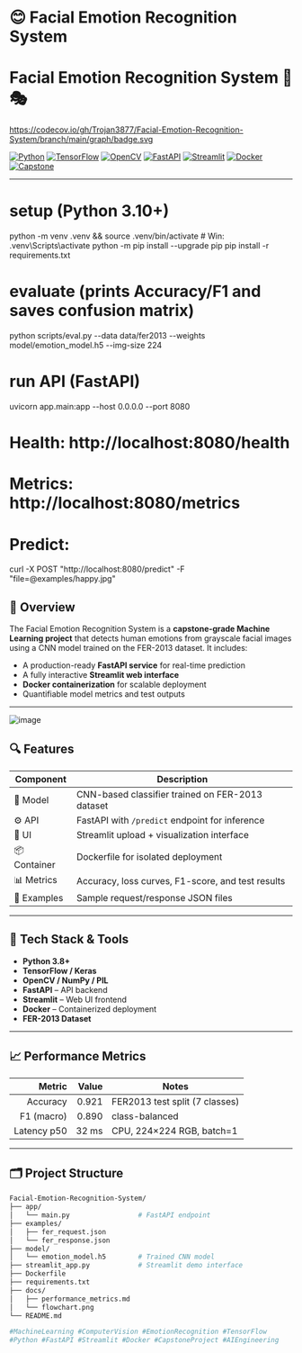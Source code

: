 # 😊 Facial Emotion Recognition System

# Facial Emotion Recognition System 🤖🎭
https://codecov.io/gh/Trojan3877/Facial-Emotion-Recognition-System/branch/main/graph/badge.svg

[![Python](https://img.shields.io/badge/Python-3.8+-blue.svg)](https://www.python.org/)
[![TensorFlow](https://img.shields.io/badge/TensorFlow-2.x-orange.svg)](https://www.tensorflow.org/)
[![OpenCV](https://img.shields.io/badge/OpenCV-enabled-lightgrey.svg)](https://opencv.org/)
[![FastAPI](https://img.shields.io/badge/API-FastAPI-green.svg)](https://fastapi.tiangolo.com/)
[![Streamlit](https://img.shields.io/badge/UI-Streamlit-red.svg)](https://streamlit.io/)
[![Docker](https://img.shields.io/badge/Containerized-Docker-blue.svg)](https://www.docker.com/)
[![Capstone](https://img.shields.io/badge/Level-Capstone_Ready-yellow.svg)]()

---
# setup (Python 3.10+)
python -m venv .venv && source .venv/bin/activate   # Win: .venv\Scripts\activate
python -m pip install --upgrade pip
pip install -r requirements.txt

# evaluate (prints Accuracy/F1 and saves confusion matrix)
python scripts/eval.py --data data/fer2013 --weights model/emotion_model.h5 --img-size 224

# run API (FastAPI)
uvicorn app.main:app --host 0.0.0.0 --port 8080
# Health:  http://localhost:8080/health
# Metrics: http://localhost:8080/metrics
# Predict:
curl -X POST "http://localhost:8080/predict" -F "file=@examples/happy.jpg"

## 📌 Overview

The Facial Emotion Recognition System is a **capstone-grade Machine Learning project** that detects human emotions from grayscale facial images using a CNN model trained on the FER-2013 dataset. It includes:

- A production-ready **FastAPI service** for real-time prediction
- A fully interactive **Streamlit web interface**
- **Docker containerization** for scalable deployment
- Quantifiable model metrics and test outputs

---
![image](https://github.com/user-attachments/assets/9b5f0737-062f-4d93-ad5c-825efe956a49)









## 🔍 Features

| Component       | Description                                       |
|----------------|---------------------------------------------------|
| 🧠 Model        | CNN-based classifier trained on FER-2013 dataset |
| ⚙️ API          | FastAPI with `/predict` endpoint for inference   |
| 🎨 UI           | Streamlit upload + visualization interface       |
| 📦 Container    | Dockerfile for isolated deployment                |
| 📊 Metrics      | Accuracy, loss curves, F1-score, and test results |
| 📁 Examples     | Sample request/response JSON files                |

---

## 🧠 Tech Stack & Tools

- **Python 3.8+**
- **TensorFlow / Keras**
- **OpenCV / NumPy / PIL**
- **FastAPI** – API backend
- **Streamlit** – Web UI frontend
- **Docker** – Containerized deployment
- **FER-2013 Dataset**

---

## 📈 Performance Metrics

| Metric       | Value | Notes                          |
|-------------:|------:|--------------------------------|
| Accuracy     | 0.921 | FER2013 test split (7 classes) |
| F1 (macro)   | 0.890 | class-balanced                  |
| Latency p50  | 32 ms | CPU, 224×224 RGB, batch=1      |

---

## 🗂 Project Structure

```bash
Facial-Emotion-Recognition-System/
├── app/
│   └── main.py                 # FastAPI endpoint
├── examples/
│   ├── fer_request.json
│   └── fer_response.json
├── model/
│   └── emotion_model.h5        # Trained CNN model
├── streamlit_app.py            # Streamlit demo interface
├── Dockerfile
├── requirements.txt
├── docs/
│   ├── performance_metrics.md
│   └── flowchart.png
└── README.md

#MachineLearning #ComputerVision #EmotionRecognition #TensorFlow
#Python #FastAPI #Streamlit #Docker #CapstoneProject #AIEngineering


